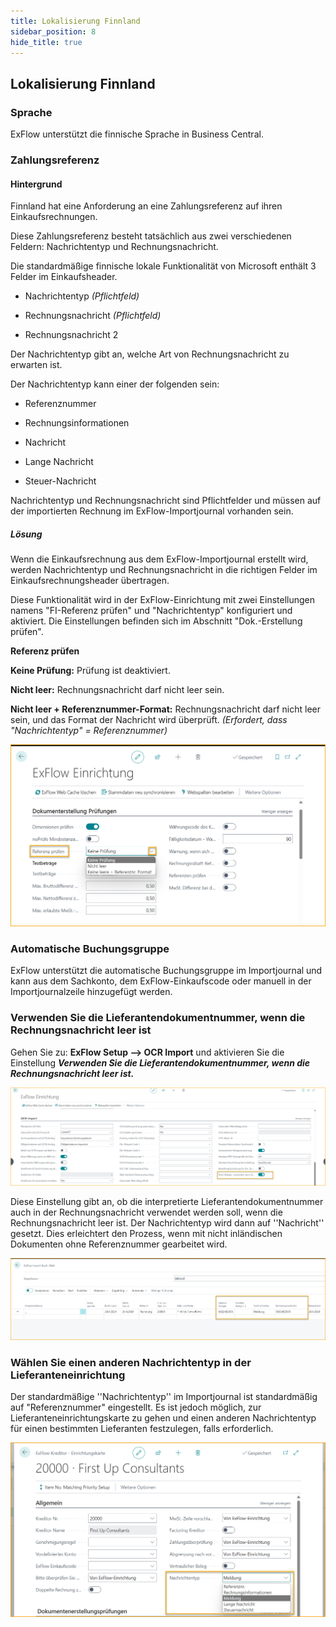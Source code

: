 ```yaml
---
title: Lokalisierung Finnland
sidebar_position: 8
hide_title: true
---
```

## Lokalisierung Finnland

### Sprache

ExFlow unterstützt die finnische Sprache in Business Central.

### Zahlungsreferenz

#### Hintergrund

Finnland hat eine Anforderung an eine Zahlungsreferenz auf ihren Einkaufsrechnungen.

Diese Zahlungsreferenz besteht tatsächlich aus zwei verschiedenen Feldern: Nachrichtentyp und Rechnungsnachricht.

Die standardmäßige finnische lokale Funktionalität von Microsoft enthält 3 Felder im Einkaufsheader.

- Nachrichtentyp *(Pflichtfeld)*

- Rechnungsnachricht *(Pflichtfeld)*

- Rechnungsnachricht 2

Der Nachrichtentyp gibt an, welche Art von Rechnungsnachricht zu erwarten ist.

Der Nachrichtentyp kann einer der folgenden sein:

- Referenznummer

- Rechnungsinformationen

- Nachricht

- Lange Nachricht

- Steuer-Nachricht

Nachrichtentyp und Rechnungsnachricht sind Pflichtfelder und müssen auf der importierten Rechnung im ExFlow-Importjournal vorhanden sein.

##### Lösung

Wenn die Einkaufsrechnung aus dem ExFlow-Importjournal erstellt wird, werden Nachrichtentyp und Rechnungsnachricht in die richtigen Felder im Einkaufsrechnungsheader übertragen.

Diese Funktionalität wird in der ExFlow-Einrichtung mit zwei Einstellungen namens "FI-Referenz prüfen" und "Nachrichtentyp" konfiguriert und aktiviert. Die Einstellungen befinden sich im Abschnitt "Dok.-Erstellung prüfen".

**Referenz prüfen**

**Keine Prüfung:** Prüfung ist deaktiviert.

**Nicht leer:** Rechnungsnachricht darf nicht leer sein.

**Nicht leer + Referenznummer-Format:** Rechnungsnachricht darf nicht leer sein, und das Format der Nachricht wird überprüft. *(Erfordert, dass "Nachrichtentyp" = Referenznummer)*

![ExFlow Setup - Doc. Creation Checks - Finish Localization](../../images/exflow-setup-doc-creation-checks-002-fi.png)

### Automatische Buchungsgruppe

ExFlow unterstützt die automatische Buchungsgruppe im Importjournal und kann aus dem Sachkonto, dem ExFlow-Einkaufscode oder manuell in der Importjournalzeile hinzugefügt werden.

### Verwenden Sie die Lieferantendokumentnummer, wenn die Rechnungsnachricht leer ist

Gehen Sie zu: **ExFlow Setup --> OCR Import** und aktivieren Sie die Einstellung ***Verwenden Sie die Lieferantendokumentnummer, wenn die Rechnungsnachricht leer ist.***

![ExFlow Setup - OCR Import - Finish Localization](../../images/FI-exflow-setup-ocr-import-vendor-id-001.png)

Diese Einstellung gibt an, ob die interpretierte Lieferantendokumentnummer auch in der Rechnungsnachricht verwendet werden soll, wenn die Rechnungsnachricht leer ist. Der Nachrichtentyp wird dann auf ''Nachricht'' gesetzt. Dies erleichtert den Prozess, wenn mit nicht inländischen Dokumenten ohne Referenznummer gearbeitet wird.

![ExFlow Setup - Import Journal - Finish Localization](../../images/FI-import-journal-invoice-message-001.png)

### Wählen Sie einen anderen Nachrichtentyp in der Lieferanteneinrichtung
Der standardmäßige ''Nachrichtentyp'' im Importjournal ist standardmäßig auf "Referenznummer" eingestellt. 
Es ist jedoch möglich, zur Lieferanteneinrichtungskarte zu gehen und einen anderen Nachrichtentyp für einen bestimmten Lieferanten festzulegen, falls erforderlich.

![ExFlow Setup - Import Journal - Finish Localization](../../images/FI-message-type-001.png)
